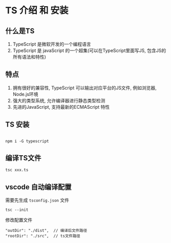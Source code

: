

# TS 介绍 和 安装

## 什么是TS

1. TypeScript 是微软开发的一个编程语言
2. TypeScript 是 javaScript 的一个超集(可以在TypeScript里面写JS, 包含JS的所有语法和特性)
  
## 特点

1. 拥有很好的兼容性, TypeScript 可以输出对应平台的JS文件, 例如浏览器, Node.js环境
2. 强大的类型系统, 允许编译器进行静态类型检测
3. 先进的JavaScript, 支持最新的ECMAScript 特性

## TS 安装

```

npm i -G typescript

```

## 编译TS文件

```
tsc xxx.ts

```

## vscode 自动编译配置

需要先生成 `tsconfig.json` 文件
```
tsc --init
```

修改配置文件
```
"outDir": "./dist",  // 编译后文件路径       
"rootDir": "./src",  // ts文件路径
```